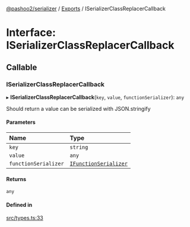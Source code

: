 [@pashoo2/serializer](../README.md) / [Exports](../modules.md) / ISerializerClassReplacerCallback

# Interface: ISerializerClassReplacerCallback

## Callable

### ISerializerClassReplacerCallback

▸ **ISerializerClassReplacerCallback**(`key`, `value`, `functionSerializer`): `any`

Should return a value can be serialized with JSON.stringify

#### Parameters

| Name | Type |
| :------ | :------ |
| `key` | `string` |
| `value` | `any` |
| `functionSerializer` | [`IFunctionSerializer`](ifunctionserializer.md) |

#### Returns

`any`

#### Defined in

[src/types.ts:33](https://github.com/pashoo2/serializer/blob/01e8d50/src/types.ts#L33)
